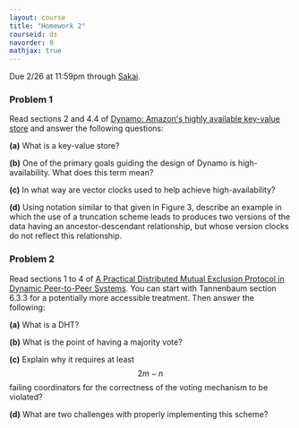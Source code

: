 ```yaml
---
layout: course
title: "Homework 2"
courseid: ds
navorder: 0
mathjax: true
---
```


Due 2/26 at 11:59pm through [Sakai](http://sakai.claremont.edu).

### Problem 1

 Read sections 2 and 4.4 of [Dynamo: Amazon's highly available key-value store](http://dl.acm.org/citation.cfm?id=1294281) and answer the following questions:

__(a)__ What is a key-value store?  

__(b)__ One of the primary goals guiding the design of Dynamo is high-availability. What does this term mean?  

__(c)__ In what way are vector clocks used to help achieve high-availability?  

__(d)__ Using notation similar to that given in Figure 3, describe an example in which the use of a truncation scheme leads to produces two versions of the data having an ancestor-descendant relationship, but whose version clocks do not reflect this relationship.

### Problem 2

 Read sections 1 to 4 of [A Practical Distributed Mutual Exclusion Protocol in Dynamic Peer-to-Peer Systems](http://link.springer.com/chapter/10.1007%2F978-3-540-30183-7_2). You can start with Tannenbaum section 6.3.3 for a potentially more accessible treatment. Then answer the following:

__(a)__ What is a DHT?

__(b)__ What is the point of having a majority vote?

__(c)__ Explain why it requires at least $$2m - n$$ failing coordinators for the correctness of the voting mechanism to be violated?

__(d)__ What are two challenges with properly implementing this scheme?
